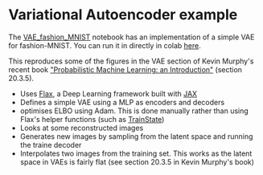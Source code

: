 # Variational Autoencoder example


The [VAE_fashion_MNIST](VAE_fashion_MNIST.ipynb) notebook has an implementation of a simple VAE for fashion-MNIST. You can run it in directly in colab [here](https://colab.research.google.com/github/jeremiecoullon/vae_example/blob/main/VAE_fashion_MNIST.ipynb).

This reproduces some of the figures in the VAE section of Kevin Murphy's recent book ["Probabilistic Machine Learning: an Introduction"](https://probml.github.io/pml-book/book1.html) (section 20.3.5).

- Uses [Flax](https://flax.readthedocs.io/en/latest/), a Deep Learning framework built with [JAX](https://jax.readthedocs.io/en/latest/)
- Defines a simple VAE using a MLP as encoders and decoders
- optimises ELBO using Adam. This is done manually rather than using Flax's helper functions (such as [TrainState](https://flax.readthedocs.io/en/latest/_modules/flax/training/train_state.html))
- Looks at some reconstructed images
- Generates new images by sampling from the latent space and running the traine decoder
- Interpolates two images from the training set. This works as the latent space in VAEs is fairly flat (see section 20.3.5 in Kevin Murphy's book)
